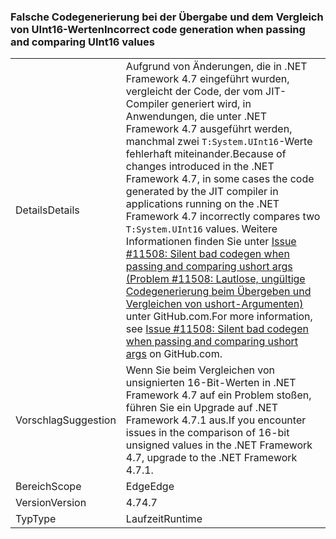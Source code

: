 ### <a name="incorrect-code-generation-when-passing-and-comparing-uint16-values"></a><span data-ttu-id="62f57-101">Falsche Codegenerierung bei der Übergabe und dem Vergleich von UInt16-Werten</span><span class="sxs-lookup"><span data-stu-id="62f57-101">Incorrect code generation when passing and comparing UInt16 values</span></span>

|   |   |
|---|---|
|<span data-ttu-id="62f57-102">Details</span><span class="sxs-lookup"><span data-stu-id="62f57-102">Details</span></span>|<span data-ttu-id="62f57-103">Aufgrund von Änderungen, die in .NET Framework 4.7 eingeführt wurden, vergleicht der Code, der vom JIT-Compiler generiert wird, in Anwendungen, die unter .NET Framework 4.7 ausgeführt werden, manchmal zwei <code>T:System.UInt16</code>-Werte fehlerhaft miteinander.</span><span class="sxs-lookup"><span data-stu-id="62f57-103">Because of changes introduced in the .NET Framework 4.7, in some cases the code generated by the JIT compiler in applications running on the .NET Framework 4.7 incorrectly compares two <code>T:System.UInt16</code> values.</span></span> <span data-ttu-id="62f57-104">Weitere Informationen finden Sie unter [Issue #11508: Silent bad codegen when passing and comparing ushort args (Problem #11508: Lautlose, ungültige Codegenerierung beim Übergeben und Vergleichen von ushort-Argumenten)](https://github.com/dotnet/coreclr/issues/11508) unter GitHub.com.</span><span class="sxs-lookup"><span data-stu-id="62f57-104">For more information, see [Issue #11508: Silent bad codegen when passing and comparing ushort args](https://github.com/dotnet/coreclr/issues/11508) on GitHub.com.</span></span>|
|<span data-ttu-id="62f57-105">Vorschlag</span><span class="sxs-lookup"><span data-stu-id="62f57-105">Suggestion</span></span>|<span data-ttu-id="62f57-106">Wenn Sie beim Vergleichen von unsignierten 16-Bit-Werten in .NET Framework 4.7 auf ein Problem stoßen, führen Sie ein Upgrade auf .NET Framework 4.7.1 aus.</span><span class="sxs-lookup"><span data-stu-id="62f57-106">If you encounter issues in the comparison of 16-bit unsigned values in the .NET Framework 4.7, upgrade to the .NET Framework 4.7.1.</span></span>|
|<span data-ttu-id="62f57-107">Bereich</span><span class="sxs-lookup"><span data-stu-id="62f57-107">Scope</span></span>|<span data-ttu-id="62f57-108">Edge</span><span class="sxs-lookup"><span data-stu-id="62f57-108">Edge</span></span>|
|<span data-ttu-id="62f57-109">Version</span><span class="sxs-lookup"><span data-stu-id="62f57-109">Version</span></span>|<span data-ttu-id="62f57-110">4.7</span><span class="sxs-lookup"><span data-stu-id="62f57-110">4.7</span></span>|
|<span data-ttu-id="62f57-111">Typ</span><span class="sxs-lookup"><span data-stu-id="62f57-111">Type</span></span>|<span data-ttu-id="62f57-112">Laufzeit</span><span class="sxs-lookup"><span data-stu-id="62f57-112">Runtime</span></span>|


